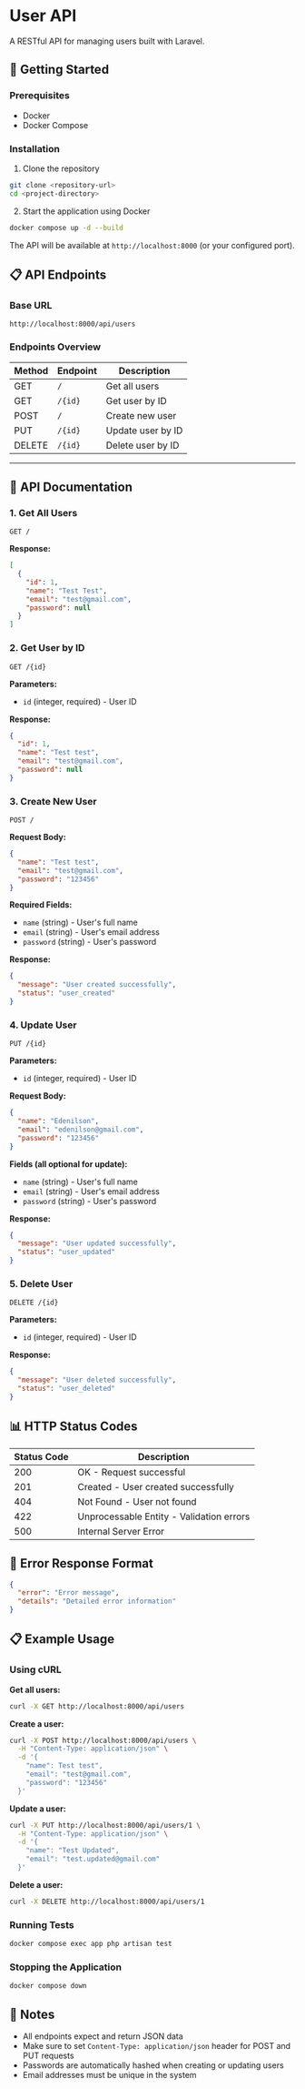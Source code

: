 # User API

A RESTful API for managing users built with Laravel.

## 🚀 Getting Started

### Prerequisites

- Docker
- Docker Compose

### Installation

1. Clone the repository
```bash
git clone <repository-url>
cd <project-directory>
```

2. Start the application using Docker
```bash
docker compose up -d --build
```

The API will be available at `http://localhost:8000` (or your configured port).

## 📋 API Endpoints

### Base URL
```
http://localhost:8000/api/users
```

### Endpoints Overview

| Method | Endpoint | Description |
|--------|----------|-------------|
| GET    | `/`      | Get all users |
| GET    | `/{id}`  | Get user by ID |
| POST   | `/`      | Create new user |
| PUT    | `/{id}`  | Update user by ID |
| DELETE | `/{id}`  | Delete user by ID |

---

## 📝 API Documentation

### 1. Get All Users
```http
GET /
```

**Response:**
```json
[
  {
    "id": 1,
    "name": "Test Test",
    "email": "test@gmail.com",
    "password": null
  }
]
```

### 2. Get User by ID
```http
GET /{id}
```

**Parameters:**
- `id` (integer, required) - User ID

**Response:**
```json
{
  "id": 1,
  "name": "Test test",
  "email": "test@gmail.com",
  "password": null
}
```

### 3. Create New User
```http
POST /
```

**Request Body:**
```json
{
  "name": "Test test",
  "email": "test@gmail.com",
  "password": "123456"
}
```

**Required Fields:**
- `name` (string) - User's full name
- `email` (string) - User's email address
- `password` (string) - User's password

**Response:**
```json
{
  "message": "User created successfully",
  "status": "user_created"
}
```

### 4. Update User
```http
PUT /{id}
```

**Parameters:**
- `id` (integer, required) - User ID

**Request Body:**
```json
{
  "name": "Edenilson",
  "email": "edenilson@gmail.com",
  "password": "123456"
}
```

**Fields (all optional for update):**
- `name` (string) - User's full name
- `email` (string) - User's email address
- `password` (string) - User's password

**Response:**
```json
{
  "message": "User updated successfully",
  "status": "user_updated"
}
```

### 5. Delete User
```http
DELETE /{id}
```

**Parameters:**
- `id` (integer, required) - User ID

**Response:**
```json
{
  "message": "User deleted successfully",
  "status": "user_deleted"
}
```

## 📊 HTTP Status Codes

| Status Code | Description |
|-------------|-------------|
| 200 | OK - Request successful |
| 201 | Created - User created successfully |
| 404 | Not Found - User not found |
| 422 | Unprocessable Entity - Validation errors |
| 500 | Internal Server Error |

## 🔧 Error Response Format

```json
{
  "error": "Error message",
  "details": "Detailed error information"
}
```

## 📋 Example Usage

### Using cURL

**Get all users:**
```bash
curl -X GET http://localhost:8000/api/users
```

**Create a user:**
```bash
curl -X POST http://localhost:8000/api/users \
  -H "Content-Type: application/json" \
  -d '{
    "name": Test test",
    "email": "test@gmail.com",
    "password": "123456"
  }'
```

**Update a user:**
```bash
curl -X PUT http://localhost:8000/api/users/1 \
  -H "Content-Type: application/json" \
  -d '{
    "name": "Test Updated",
    "email": "test.updated@gmail.com"
  }'
```

**Delete a user:**
```bash
curl -X DELETE http://localhost:8000/api/users/1
```

### Running Tests
```bash
docker compose exec app php artisan test
```

### Stopping the Application
```bash
docker compose down
```

## 📝 Notes

- All endpoints expect and return JSON data
- Make sure to set `Content-Type: application/json` header for POST and PUT requests
- Passwords are automatically hashed when creating or updating users
- Email addresses must be unique in the system